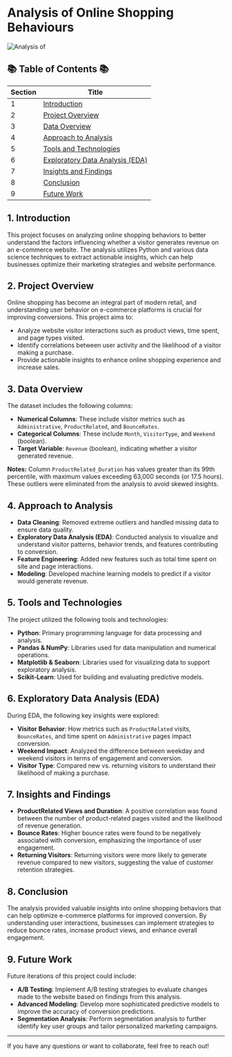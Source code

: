 # Analysis of Online Shopping Behaviours
![Analysis of](https://github.com/user-attachments/assets/d0f306ca-3652-4189-bcaf-5a15598846b5)

## 📚 Table of Contents 📚
| Section | Title                                        |
| ------- | -------------------------------------------- |
| 1       | [Introduction](#section0)                    |
| 2       | [Project Overview](#section1)                |
| 3       | [Data Overview](#section2)                   |
| 4       | [Approach to Analysis](#section3)            |
| 5       | [Tools and Technologies](#section4)          |
| 6       | [Exploratory Data Analysis (EDA)](#section5) |
| 7       | [Insights and Findings](#section6)           |
| 8       | [Conclusion](#section7)                      |
| 9       | [Future Work](#section8)                     |


## 1. Introduction
This project focuses on analyzing online shopping behaviors to better understand the factors influencing whether a visitor generates revenue on an e-commerce website. The analysis utilizes Python and various data science techniques to extract actionable insights, which can help businesses optimize their marketing strategies and website performance.

## 2. Project Overview
Online shopping has become an integral part of modern retail, and understanding user behavior on e-commerce platforms is crucial for improving conversions. This project aims to:
- Analyze website visitor interactions such as product views, time spent, and page types visited.
- Identify correlations between user activity and the likelihood of a visitor making a purchase.
- Provide actionable insights to enhance online shopping experience and increase sales.

## 3. Data Overview

The dataset includes the following columns:
- **Numerical Columns**: These include visitor metrics such as `Administrative`, `ProductRelated`, and `BounceRates`.
- **Categorical Columns**: These include `Month`, `VisitorType`, and `Weekend` (boolean).
- **Target Variable**: `Revenue` (boolean), indicating whether a visitor generated revenue.

**Notes:**
Column `ProductRelated_Duration` has values greater than its 99th percentile, with maximum values exceeding 63,000 seconds (or 17.5 hours). These outliers were eliminated from the analysis to avoid skewed insights.



## 4. Approach to Analysis
- **Data Cleaning**: Removed extreme outliers and handled missing data to ensure data quality.
- **Exploratory Data Analysis (EDA)**: Conducted analysis to visualize and understand visitor patterns, behavior trends, and features contributing to conversion.
- **Feature Engineering**: Added new features such as total time spent on site and page interactions.
- **Modeling**: Developed machine learning models to predict if a visitor would generate revenue.



## 5. Tools and Technologies
The project utilized the following tools and technologies:
- **Python**: Primary programming language for data processing and analysis.
- **Pandas & NumPy**: Libraries used for data manipulation and numerical operations.
- **Matplotlib & Seaborn**: Libraries used for visualizing data to support exploratory analysis.
- **Scikit-Learn**: Used for building and evaluating predictive models.

## 6. Exploratory Data Analysis (EDA)
During EDA, the following key insights were explored:
- **Visitor Behavior**: How metrics such as `ProductRelated` visits, `BounceRates`, and time spent on `Administrative` pages impact conversion.
- **Weekend Impact**: Analyzed the difference between weekday and weekend visitors in terms of engagement and conversion.
- **Visitor Type**: Compared new vs. returning visitors to understand their likelihood of making a purchase.

## 7. Insights and Findings
- **ProductRelated Views and Duration**: A positive correlation was found between the number of product-related pages visited and the likelihood of revenue generation.
- **Bounce Rates**: Higher bounce rates were found to be negatively associated with conversion, emphasizing the importance of user engagement.
- **Returning Visitors**: Returning visitors were more likely to generate revenue compared to new visitors, suggesting the value of customer retention strategies.

## 8. Conclusion
The analysis provided valuable insights into online shopping behaviors that can help optimize e-commerce platforms for improved conversion. By understanding user interactions, businesses can implement strategies to reduce bounce rates, increase product views, and enhance overall engagement.

## 9. Future Work
Future iterations of this project could include:
- **A/B Testing**: Implement A/B testing strategies to evaluate changes made to the website based on findings from this analysis.
- **Advanced Modeling**: Develop more sophisticated predictive models to improve the accuracy of conversion predictions.
- **Segmentation Analysis**: Perform segmentation analysis to further identify key user groups and tailor personalized marketing campaigns.

---

If you have any questions or want to collaborate, feel free to reach out!
